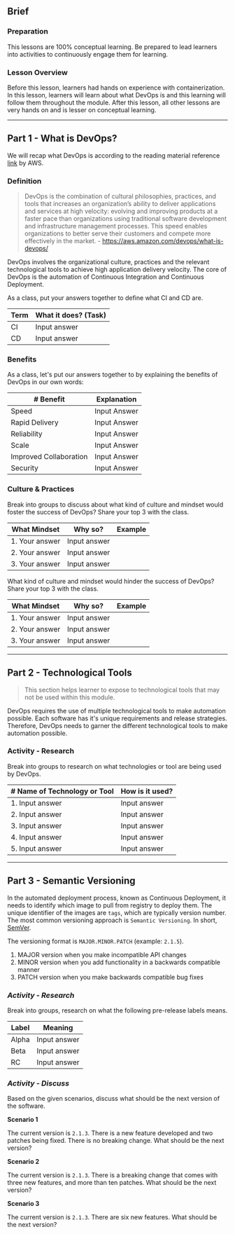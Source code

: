 ## Brief

### Preparation

This lessons are 100% conceptual learning. Be prepared to lead learners into activities to continuously engage them for learning.

### Lesson Overview

Before this lesson, learners had hands on experience with containerization. In this lesson, learners will learn about what DevOps is and this learning will follow them throughout the module. After this lesson, all other lessons are very hands on and is lesser on conceptual learning.

---

## Part 1 - What is DevOps?

We will recap what DevOps is according to the reading material reference [link](https://aws.amazon.com/devops/what-is-devops/) by AWS.

### Definition

> DevOps is the combination of cultural philosophies, practices, and tools that increases an organization’s ability to deliver applications and services at high velocity: evolving and improving products at a faster pace than organizations using traditional software development and infrastructure management processes. This speed enables organizations to better serve their customers and compete more effectively in the market. - https://aws.amazon.com/devops/what-is-devops/

DevOps involves the organizational culture, practices and the relevant technological tools to achieve high application delivery velocity. The core of DevOps is the automation of Continuous Integration and Continuous Deployment.

As a class, put your answers together to define what CI and CD are.

|Term|What it does? (Task)|
|-|-|
|CI|Input answer|
|CD|Input answer|

### Benefits

As a class, let's put our answers together to by explaining the benefits of DevOps in our own words:

|# Benefit|Explanation|
|-|-|
|Speed|Input Answer|
|Rapid Delivery|Input Answer|
|Reliability|Input Answer|
|Scale|Input Answer|
|Improved Collaboration|Input Answer|
|Security|Input Answer|

### Culture & Practices

Break into groups to discuss about what kind of culture and mindset would foster the success of DevOps? Share your top 3 with the class.

|What Mindset|Why so?|Example|
|-|-|-|
|1. Your answer| Input answer|
|2. Your answer| Input answer|
|3. Your answer| Input answer|

What kind of culture and mindset would hinder the success of DevOps? Share your top 3 with the class.

|What Mindset|Why so?|Example|
|-|-|-|
|1. Your answer| Input answer|
|2. Your answer| Input answer|
|3. Your answer| Input answer|

---

## Part 2 - Technological Tools

> This section helps learner to expose to technological tools that may not be used within this module.

DevOps requires the use of multiple technological tools to make automation possible. Each software has it's unique requirements and release strategies. Therefore, DevOps needs to garner the different technological tools to make automation possible.

### Activity - Research

Break into groups to research on what technologies or tool are being used by DevOps.

|# Name of Technology or Tool|How is it used?|
|-|-|
|1. Input answer|Input answer|
|2. Input answer|Input answer|
|3. Input answer|Input answer|
|4. Input answer|Input answer|
|5. Input answer|Input answer|

---

## Part 3 - Semantic Versioning

In the automated deployment process, known as Continuous Deployment, it needs to identify which image to pull from registry to deploy them. The unique identifier of the images are `tags`, which are typically version number. The most common versioning approach is `Semantic Versioning`. In short, [SemVer](https://semver.org/).

The versioning format is `MAJOR.MINOR.PATCH` (example: `2.1.5`).

1. MAJOR version when you make incompatible API changes
1. MINOR version when you add functionality in a backwards compatible manner
1. PATCH version when you make backwards compatible bug fixes

### *Activity - Research*

Break into groups, research on what the following pre-release labels means.

|Label|Meaning|
|-|-|
|Alpha| Input answer|
|Beta| Input answer|
|RC| Input answer|

### *Activity - Discuss*

Based on the given scenarios, discuss what should be the next version of the software.

**Scenario 1**

The current version is `2.1.3`. There is a new feature developed and two patches being fixed. There is no breaking change. What should be the next version?

**Scenario 2**

The current version is `2.1.3`. There is a breaking change that comes with three new features, and more than ten patches. What should be the next version?

**Scenario 3**

The current version is `2.1.3`. There are six new features. What should be the next version?



